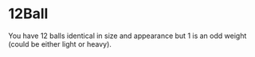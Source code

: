 # 12Ball
You have 12 balls identical in size and appearance but 1 is an odd weight (could be either light or heavy).
